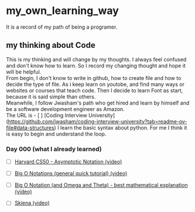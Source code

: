 # my_own_learning_way   
It is a record of my path of being a programer.     
## my thinking about Code    
This is my thinking and will change by my thoughts. I always feel confused and don't know how to learn. So I record my changing thought and hope it will be helpful.   
From begin, I don't know to write in github, how to create file and how to decide the type  of file.
As i keep learn on youtobe, and find many ways or websites or courses that teach code. Then I decide to learn Font as start, because it is said simple than others.   
Meanwhile, I follow Jwasham's path who get hired and learn by himself and be a software development engineer as Amazon.   
The URL is - [ ] [Coding Interview University] (https://github.com/jwasham/coding-interview-university?tab=readme-ov-file#data-structures)
I learn the basic syntax about python. For me I think it is easy to begin and understand the loop. 

### Day 000 (what I already learned)
- [ ] [Harvard CS50 - Asymptotic Notation (video)](https://www.youtube.com/watch?v=iOq5kSKqeR4)
- [ ] [Big O Notations (general quick tutorial) (video)](https://www.youtube.com/watch?v=V6mKVRU1evU)
- [ ] [Big O Notation (and Omega and Theta) - best mathematical explanation (video)](https://www.youtube.com/watch?v=ei-A_wy5Yxw&index=2&list=PL1BaGV1cIH4UhkL8a9bJGG356covJ76qN)
- [ ] [Skiena (video)](https://www.youtube.com/watch?v=z1mkCe3kVUA)



